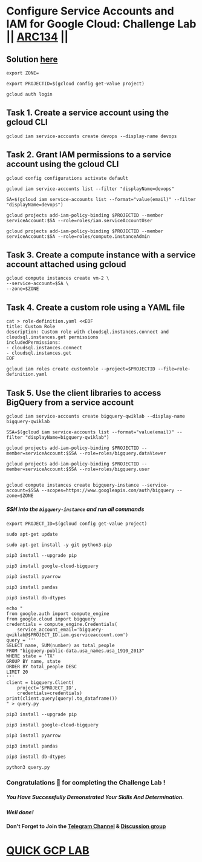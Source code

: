 # Configure Service Accounts and IAM for Google Cloud: Challenge Lab || [ARC134](https://www.cloudskillsboost.google/focuses/67219?parent=catalog) ||

## Solution [here]()

```
export ZONE=
 ```
 ```
export PROJECTID=$(gcloud config get-value project)
 ```
```
gcloud auth login
```
## Task 1. Create a service account using the gcloud CLI

```
gcloud iam service-accounts create devops --display-name devops
```
## Task 2. Grant IAM permissions to a service account using the gcloud CLI

```
gcloud config configurations activate default
 
gcloud iam service-accounts list --filter "displayName=devops"
 
SA=$(gcloud iam service-accounts list --format="value(email)" --filter "displayName=devops")
 
gcloud projects add-iam-policy-binding $PROJECTID --member serviceAccount:$SA --role=roles/iam.serviceAccountUser
 
gcloud projects add-iam-policy-binding $PROJECTID --member serviceAccount:$SA --role=roles/compute.instanceAdmin
```
## Task 3. Create a compute instance with a service account attached using gcloud

```
gcloud compute instances create vm-2 \
--service-account=$SA \
--zone=$ZONE
```
## Task 4. Create a custom role using a YAML file

```
cat > role-definition.yaml <<EOF
title: Custom Role
description: Custom role with cloudsql.instances.connect and cloudsql.instances.get permissions
includedPermissions:
- cloudsql.instances.connect
- cloudsql.instances.get
EOF
```
```
gcloud iam roles create customRole --project=$PROJECTID --file=role-definition.yaml
```
## Task 5. Use the client libraries to access BigQuery from a service account

```
gcloud iam service-accounts create bigquery-qwiklab --display-name bigquery-qwiklab
 
SSA=$(gcloud iam service-accounts list --format="value(email)" --filter "displayName=bigquery-qwiklab")
 
gcloud projects add-iam-policy-binding $PROJECTID --member=serviceAccount:$SSA --role=roles/bigquery.dataViewer
 
gcloud projects add-iam-policy-binding $PROJECTID --member=serviceAccount:$SSA --role=roles/bigquery.user
 
 
gcloud compute instances create bigquery-instance --service-account=$SSA --scopes=https://www.googleapis.com/auth/bigquery --zone=$ZONE
```
##### SSH into the `bigquery-instance` and run all commands

```
export PROJECT_ID=$(gcloud config get-value project)
```
```
sudo apt-get update
 
sudo apt-get install -y git python3-pip
 
pip3 install --upgrade pip
 
pip3 install google-cloud-bigquery
 
pip3 install pyarrow
 
pip3 install pandas
 
pip3 install db-dtypes
```
```
echo "
from google.auth import compute_engine
from google.cloud import bigquery
credentials = compute_engine.Credentials(
    service_account_email='bigquery-qwiklab@$PROJECT_ID.iam.gserviceaccount.com')
query = '''
SELECT name, SUM(number) as total_people
FROM "bigquery-public-data.usa_names.usa_1910_2013"
WHERE state = 'TX'
GROUP BY name, state
ORDER BY total_people DESC
LIMIT 20
'''
client = bigquery.Client(
    project='$PROJECT_ID',
    credentials=credentials)
print(client.query(query).to_dataframe())
" > query.py
```
```
pip3 install --upgrade pip
 
pip3 install google-cloud-bigquery
 
pip3 install pyarrow
 
pip3 install pandas
 
pip3 install db-dtypes
```
``` 
python3 query.py
```

### Congratulations 🎉 for completing the Challenge Lab !

##### *You Have Successfully Demonstrated Your Skills And Determination.*

#### *Well done!*

#### Don't Forget to Join the [Telegram Channel](https://t.me/QuickGcpLab) & [Discussion group](https://t.me/QuickGcpLabChats)

# [QUICK GCP LAB](https://www.youtube.com/@quickgcplab)